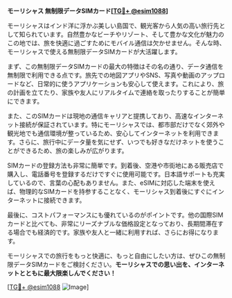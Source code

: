 **モーリシャス 無制限データSIMカード[[TG💪+ @esim1088](https://t.me/s/esim1088)]**

モーリシャスはインド洋に浮かぶ美しい島国で、観光客から人気の高い旅行先として知られています。自然豊かなビーチやリゾート、そして豊かな文化が魅力のこの地では、旅を快適に過ごすためにモバイル通信は欠かせません。そんな時、モーリシャスで使える無制限データSIMカードが大活躍します。

まず、この無制限データSIMカードの最大の特徴はその名の通り、データ通信を無制限で利用できる点です。旅先での地図アプリやSNS、写真や動画のアップロードなど、日常的に使うアプリケーションも安心して使えます。これにより、旅の計画を立てたり、家族や友人にリアルタイムで連絡を取ったりすることが簡単にできます。

また、このSIMカードは現地の通信キャリアと提携しており、高速なインターネット接続が保証されています。特にモーリシャスでは、都市部だけでなく郊外や観光地でも通信環境が整っているため、安心してインターネットを利用できます。さらに、旅行中にデータ量を気にせず、いつでも好きなだけネットを使うことができるため、旅の楽しみが広がります。

SIMカードの登録方法も非常に簡単です。到着後、空港や市街地にある販売店で購入し、電話番号を登録するだけですぐに使用可能です。日本語サポートも充実しているので、言葉の心配もありません。また、eSIMに対応した端末を使えば、物理的なSIMカードを持参することなく、モーリシャス到着後にすぐにインターネットに接続できます。

最後に、コストパフォーマンスにも優れているのがポイントです。他の国際SIMカードと比べても、非常にリーズナブルな価格設定となっており、長期間滞在する場合でも経済的です。家族や友人と一緒に利用すれば、さらにお得になります。

モーリシャスでの旅行をもっと快適に、もっと自由にしたい方は、ぜひこの無制限データSIMカードをご検討ください。**モーリシャスでの思い出を、インターネットとともに最大限楽しんでください！**

[[TG💪+ @esim1088](https://t.me/s/esim1088) ![Image](https://i.postimg.cc/Y0z9fWf4/image.png)]